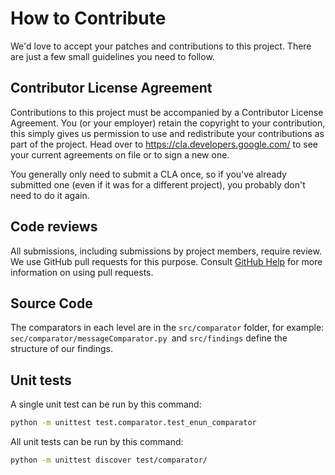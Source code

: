 # How to Contribute

We'd love to accept your patches and contributions to this project. There are just a few small guidelines you need to follow.

## Contributor License Agreement

Contributions to this project must be accompanied by a Contributor License
Agreement. You (or your employer) retain the copyright to your contribution,
this simply gives us permission to use and redistribute your contributions as
part of the project. Head over to <https://cla.developers.google.com/> to see
your current agreements on file or to sign a new one.

You generally only need to submit a CLA once, so if you've already submitted one
(even if it was for a different project), you probably don't need to do it
again.

## Code reviews

All submissions, including submissions by project members, require review. We
use GitHub pull requests for this purpose. Consult
[GitHub Help](https://help.github.com/articles/about-pull-requests/) for more
information on using pull requests.

## Source Code

The comparators in each level are in the `src/comparator` folder, for example: `sec/comparator/messageComparator.py `and `src/findings` define the structure of our findings.

## Unit tests

A single unit test can be run by this command: 

```sh
python -m unittest test.comparator.test_enun_comparator
```

All unit tests can be run by this command: 

```sh
python -m unittest discover test/comparator/
```